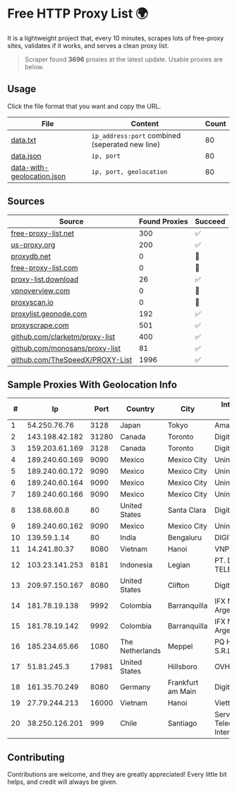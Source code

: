 
# Free HTTP Proxy List 🌍

It is a lightweight project that, every 10 minutes, scrapes lots of free-proxy sites, validates if it works, and serves a clean proxy list.


> Scraper found **3696** proxies at the latest update. Usable proxies are below.

## Usage

Click the file format that you want and copy the URL.


|File|Content|Count|
|----|-------|-----|
|[data.txt](https://raw.githubusercontent.com/themiralay/Proxy-List-World/master/data.txt)|`ip_address:port` combined (seperated new line)|80|
|[data.json](https://raw.githubusercontent.com/themiralay/Proxy-List-World/master/data.json)|`ip, port`|80|
|[data-with-geolocation.json](https://raw.githubusercontent.com/themiralay/Proxy-List-World/master/data-with-geolocation.json)|`ip, port, geolocation`|80|

## Sources

|Source|Found Proxies|Succeed|
|------|-------------|-------|
|[free-proxy-list.net](https://free-proxy-list.net)|300|✅|
|[us-proxy.org](https://www.us-proxy.org)|200|✅|
|[proxydb.net](http://proxydb.net)|0|🚫|
|[free-proxy-list.com](https://free-proxy-list.com/?page=&port=&type%5B%5D=http&type%5B%5D=https&up_time=0&search=Search)|0|🚫|
|[proxy-list.download](https://www.proxy-list.download/HTTP)|26|✅|
|[vpnoverview.com](https://vpnoverview.com/privacy/anonymous-browsing/free-proxy-servers)|0|🚫|
|[proxyscan.io](https://www.proxyscan.io)|0|🚫|
|[proxylist.geonode.com](https://proxylist.geonode.com/api/proxy-list?limit=300&page=1&sort_by=lastChecked&sort_type=desc&protocols=http,https)|192|✅|
|[proxyscrape.com](https://api.proxyscrape.com/v2/?request=displayproxies&protocol=http&timeout=10000&country=all&ssl=all&anonymity=all)|501|✅|
|[github.com/clarketm/proxy-list](https://raw.githubusercontent.com/clarketm/proxy-list/master/proxy-list-raw.txt)|400|✅|
|[github.com/monosans/proxy-list](https://raw.githubusercontent.com/monosans/proxy-list/main/proxies/http.txt)|81|✅|
|[github.com/TheSpeedX/PROXY-List](https://raw.githubusercontent.com/TheSpeedX/PROXY-List/master/http.txt)|1996|✅|


## Sample Proxies With Geolocation Info

|#|Ip|Port|Country|City|Internet Service Provider|
|-|--|----|-------|----|-------------------------|
|1|54.250.76.76|3128|Japan|Tokyo|Amazon.com, Inc.|
|2|143.198.42.182|31280|Canada|Toronto|DigitalOcean, LLC|
|3|159.203.61.169|3128|Canada|Toronto|DigitalOcean, LLC|
|4|189.240.60.169|9090|Mexico|Mexico City|Uninet S.A. de C.V.|
|5|189.240.60.172|9090|Mexico|Mexico City|Uninet S.A. de C.V.|
|6|189.240.60.164|9090|Mexico|Mexico City|Uninet S.A. de C.V.|
|7|189.240.60.166|9090|Mexico|Mexico City|Uninet S.A. de C.V.|
|8|138.68.60.8|80|United States|Santa Clara|DigitalOcean, LLC|
|9|189.240.60.162|9090|Mexico|Mexico City|Uninet S.A. de C.V.|
|10|139.59.1.14|80|India|Bengaluru|DIGITALOCEAN|
|11|14.241.80.37|8080|Vietnam|Hanoi|VNPT|
|12|103.23.141.253|8181|Indonesia|Legian|PT. DEWATA TELEMATIKA|
|13|209.97.150.167|8080|United States|Clifton|DigitalOcean, LLC|
|14|181.78.19.138|9992|Colombia|Barranquilla|IFX Networks Argentina S.R.L|
|15|181.78.19.142|9992|Colombia|Barranquilla|IFX Networks Argentina S.R.L|
|16|185.234.65.66|1080|The Netherlands|Meppel|PQ HOSTING PLUS S.R.L.|
|17|51.81.245.3|17981|United States|Hillsboro|OVH SAS|
|18|161.35.70.249|8080|Germany|Frankfurt am Main|DigitalOcean, LLC|
|19|27.79.244.213|16000|Vietnam|Hanoi|Viettel Corporation|
|20|38.250.126.201|999|Chile|Santiago|Servicios De Telecomunicaciones Intercable Ltda.|



## Contributing

Contributions are welcome, and they are greatly appreciated! Every
little bit helps, and credit will always be given.

